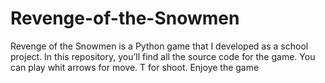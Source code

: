 # Revenge-of-the-Snowmen
Revenge of the Snowmen is a Python game that I developed as a school project. In this repository, you’ll find all the source code for the game.
You can play whit arrows for move.
T for shoot.
Enjoye the game
